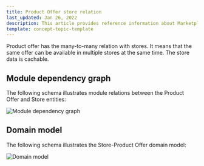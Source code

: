 ```yaml
---
title: Product Offer store relation
last_updated: Jan 26, 2022
description: This article provides reference information about Marketplace Product Offer relation with stores in the Spryker Marketplace.
template: concept-topic-template
---
```


Product offer has the many-to-many relation with stores. It means that the same offer can be available in multiple stores at the same time.
The store data is cachable.

## Module dependency graph

The following schema illustrates module relations between the Product Offer and Store entities:

![Module dependency graph](https://confluence-connect.gliffy.net/embed/image/a3cc640e-19f7-4208-aa82-3319450449b1.png?utm_medium=live&utm_source=custom)


## Domain model

The following schema illustrates the Store-Product Offer domain model:

![Domain model](https://confluence-connect.gliffy.net/embed/image/1448089c-f0c4-4dcb-86e8-bf2f2421c51d.png?utm_medium=live&utm_source=custom)



